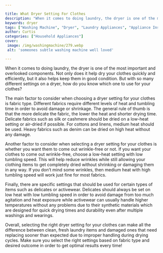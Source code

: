 ```yaml
---

title: What Dryer Setting For Clothes
description: "When it comes to doing laundry, the dryer is one of the most important and overlooked components. Not only does it help dry your c...get more info"
keywords: dryer
tags: ["Washing Machine", "Dryer", "Laundry Appliances", "Appliance Installation"]
author: Curtis
categories: ["Household Appliances"]
cover: 
 image: /img/washingmachine/279.webp
 alt: 'someones subtle washing machine well loved'

---
```


When it comes to doing laundry, the dryer is one of the most important and overlooked components. Not only does it help dry your clothes quickly and efficiently, but it also helps keep them in good condition. But with so many different settings on a dryer, how do you know which one to use for your clothes?

The main factor to consider when choosing a dryer setting for your clothes is fabric type. Different fabrics require different levels of heat and tumbling time in order to avoid damage or shrinkage. The general rule of thumb is that the more delicate the fabric, the lower the heat and shorter drying time. Delicate fabrics such as silk or cashmere should be dried on a low-heat setting or air-dried if possible. For cottons and linens, medium heat should be used. Heavy fabrics such as denim can be dried on high heat without any damage.

Another factor to consider when selecting a dryer setting for your clothes is whether you want them to come out wrinkle-free or not. If you want your clothes to come out wrinkle-free, choose a low-heat setting with low tumbling speed. This will help reduce wrinkles while still allowing your clothing items to get completely dried without shrinking or damaging them in any way. If you don’t mind some wrinkles, then medium heat with high tumbling speed will work just fine for most fabrics.

Finally, there are specific settings that should be used for certain types of items such as delicates or activewear. Delicates should always be set on low heat with low tumbling speed in order to avoid damage from too much agitation and heat exposure while activewear can usually handle higher temperatures without any problems due to their synthetic materials which are designed for quick drying times and durability even after multiple washings and wearings.

Overall, selecting the right dryer setting for your clothes can make all the difference between clean, fresh laundry items and damaged ones that need replacing sooner than expected due to improper handling during drying cycles. Make sure you select the right settings based on fabric type and desired outcome in order to get optimal results every time!
